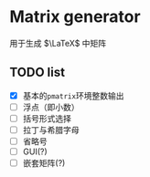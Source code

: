 # Matrix generator

用于生成 $\LaTeX$ 中矩阵

## TODO list

 - [x] 基本的`pmatrix`环境整数输出
 - [ ] 浮点（即小数）
 - [ ] 括号形式选择
 - [ ] 拉丁与希腊字母
 - [ ] 省略号
 - [ ] GUI(?)
 - [ ] 嵌套矩阵(?)
